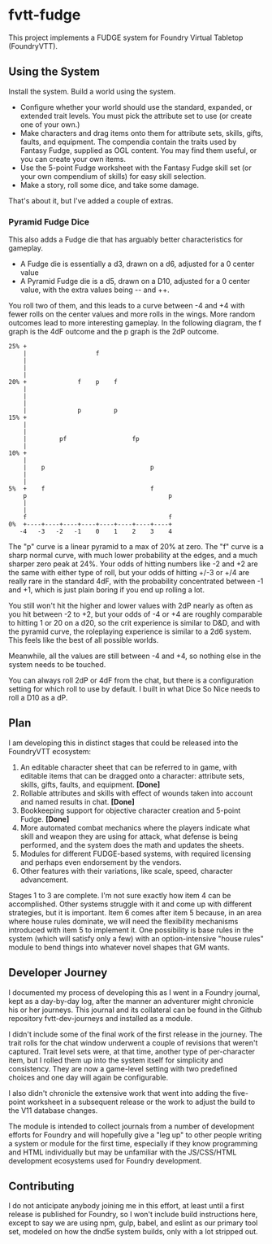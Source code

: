 # fvtt-fudge

This project implements a FUDGE system for Foundry Virtual Tabletop (FoundryVTT). 

## Using the System

Install the system. Build a world using the system. 
* Configure whether your world should use the standard, expanded, or extended trait levels. You must pick the attribute set to use (or create one of your own.) 
* Make characters and drag items onto them for attribute sets, skills, gifts, faults, and equipment. The compendia contain the traits used by Fantasy Fudge, supplied as OGL content. You may find them useful, or you can create your own items. 
* Use the 5-point Fudge worksheet with the Fantasy Fudge skill set (or your own compendium of skills) for easy skill selection. 
* Make a story, roll some dice, and take some damage. 

That's about it, but I've added a couple of extras.

### Pyramid Fudge Dice

This also adds a Fudge die that has arguably better characteristics for gameplay. 
* A Fudge die is essentially a d3, drawn on a d6, adjusted for a 0 center value 
* A Pyramid Fudge die is a d5, drawn on a D10, adjusted for a 0 center value, with the extra values being -- and ++.

You roll two of them, and this leads to a curve between -4 and +4 with fewer rolls on the center values and more rolls in the wings. 
More random outcomes lead to more interesting gameplay. 
In the following diagram, the f graph is the 4dF outcome and the p graph is the 2dP outcome.
```
25% +
    |                   f
    |
    |
    |
20% +              f    p    f
    |
    |
    |
    |              p         p
15% +
    |
    |
    |         pf                  fp
    |
10% +
    |
    |    p                             p
    |
    |
5%  +    f                             f
    p                                       p
    |
    |
    f                                       f
0%  +----+----+----+----+----+----+----+----+
   -4   -3   -2   -1    0    1    2    3    4
```
The "p" curve is a linear pyramid to a max of 20% at zero. The "f" curve is a sharp normal curve, with much lower 
probability at the edges, and a much sharper zero peak at 24%. Your odds of hitting numbers like -2 and +2 are the 
same with either type of roll, but your odds of hitting +/-3 or +/4 are really rare in the standard 4dF, with the 
probability concentrated between -1 and +1, which is just plain boring if you end up rolling a lot. 

You still won't hit the higher and lower values with 2dP nearly as often as you hit between -2 to +2, but your odds 
of -4 or +4 are roughly comparable to hitting 1 or 20 on a d20, so the crit experience is similar to D&D, and with the 
pyramid curve, the roleplaying experience is similar to a 2d6 system. This feels like the best of all possible worlds.

Meanwhile, all the values are still between -4 and +4, so nothing else in the system needs to be touched.

You can always roll 2dP or 4dF from the chat, but there is a configuration setting for which roll to use by default.
I built in what Dice So Nice needs to roll a D10 as a dP.

## Plan

I am developing this in distinct stages that could be released into the FoundryVTT ecosystem:
 1.  An editable character sheet that can be referred to in game, with editable items that can be dragged onto a character: attribute sets, skills, gifts, faults, and equipment. **[Done]**
 2.  Rollable attributes and skills with effect of wounds taken into account and named results in chat. **[Done]**
 3.  Bookkeeping support for objective character creation and 5-point Fudge. **[Done]** 
 4.  More automated combat mechanics where the players indicate what skill and weapon they are using for attack, what defense is being performed, and the system does the math and updates the sheets.
 5.  Modules for different FUDGE-based systems, with required licensing and perhaps even endorsement by the vendors.
 6.  Other features with their variations, like scale, speed, character advancement.

Stages 1 to 3 are complete. I'm not sure exactly how item 4 can be accomplished. Other systems struggle with it and come up with different strategies, but it is important. 
Item 6 comes after item 5 because, in an area where house rules dominate, we will need the flexibility mechanisms introduced with item 5 to implement it. 
One possibility is base rules in the system (which will satisfy only a few) with an option-intensive "house rules" module to bend things into whatever novel shapes that GM wants.

## Developer Journey 
I documented my process of developing this as I went in a Foundry journal, kept as a day-by-day log, after the manner an adventurer might chronicle his or her journeys. This journal and its collateral can be found in the Github repository fvtt-dev-journeys and installed as a module. 

I didn't include some of the final work of the first release in the journey. The trait rolls for the chat window underwent a couple of revisions that weren't captured. Trait level sets were, at that time, another type of per-character item, but I rolled them up into the system itself for simplicity and consistency. They are now a game-level setting with two predefined choices and one day will again be configurable.

I also didn't chronicle the extensive work that went into adding the five-point worksheet in a subsequent release or the work to adjust the build to the V11 database changes.

The module is intended to collect journals from a number of development efforts for Foundry and will hopefully give a "leg up" to other people writing a system or module for the first time, especially if they know programming and HTML individually but may be unfamiliar with the JS/CSS/HTML development ecosystems used for Foundry development.

## Contributing

I do not anticipate anybody joining me in this effort, at least until a first release is published for Foundry, so I won't include build instructions here, except to say we are using npm, gulp, babel, and eslint as our primary tool set, modeled on how the dnd5e system builds, only with a lot stripped out.
